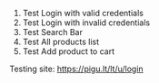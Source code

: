1. Test Login with valid credentials
2. Test Login with invalid credentials
3. Test Search Bar
4. Test All products list
5. Test Add product to cart

Testing site: https://pigu.lt/lt/u/login